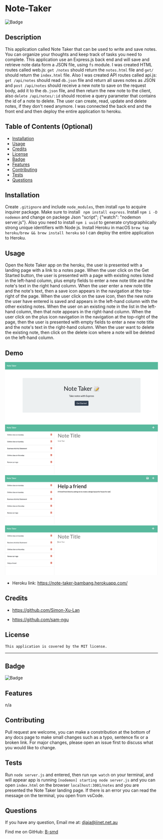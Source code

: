 # Note-Taker

  ![Badge](https://img.shields.io/badge/License-MIT-blue.svg)

## Description
This application called Note Taker that can be used to write and save notes. You can organize your thoughts and keep track of tasks you need to complete. This application use an Express.js back end and will save and retrieve note data form a JSON file, using `fs` module. I was created HTML routes called web.js: `get /notes` should return the `notes.html` file and `get/` should return the `index.html` file. Also I was created API routes called api.js: `get /api/notes` should read `db.json` file and return all saves notes as JSON and `post /api/notes` should receive a new note to save on the request body, add it to the `db.json` file, and then return the new note to the client, also `delete /api/notes/:id` should receive a query parameter that contains the id of a note to delete.  The user can create, read, update and delete notes, if they don't need anymore. I was connected the back end and the front end and then deploy the entire application to heroku.

## Table of Contents (Optional)
- [Installation](#installation)
- [Usage](#usage)
- [Credits](#credits)
- [License](#license)
- [Badge](#badge)
- [Features](#features)
- [Contributing](#contributing)
- [Tests](#tests)
- [Questions](#questions)

## Installation
Create `.gitignore` and include `node_modules`, then install `npm` to acquire inquirer package. Make sure to install ` npm install express`. Install `npm i -D nodemon` and change on packege Json "script"; {"watch": "nodemon server.js"}. Also you need to install `npm i uuid` to generate crytographiically strong unique identifiers with Node js. Install Heroku in macOS `brew tap heroku/brew && brew install heroku` so I can deploy the entire application to Heroku.

## Usage
Open the Note Taker app on the heroku, the user is presented with a landing page with a link to a notes page. When the user click on the Get Started button, the user is presented with a page with existing notes listed in the left-hand column, plus empty fields to enter a new note title and the note's text in the right hand column. When the user enter a new note title and the note's text, then a save icon appears in the navigation at the top-right of the page.
When the user click on the save icon, then the new note the user have entered is saved and appears in the left-hand column with the other existing notes. When the user on an existing note in the list in the left-hand column, then that note appears in the right-hand column. When the user click on the plus icon navigation in the navigation at the top-right of the page, then the user is presented with empty fields to enter a new note title and the note's text in the right-hand column. When the user want to delete the existing note, then click on the delete icon where a note will be deleted on the left-hand column.

## Demo
![Note-Taker](./Demo/ScreenShot1.png)
![Note-Taker](./Demo/ScreenShot2.png)
![Note-Taker](./Demo/ScreenShot3.png)
![Note-Taker](./Demo/ScreenShot4.png)

- Heroku link: https://note-taker-bambang.herokuapp.com/

## Credits
- https://github.com/Simon-Xu-Lan

- https://github.com/sam-ngu

## License
    This application is covered by the MIT license.

---
## Badge
![Badge](https://img.shields.io/badge/License-MIT-blue.svg)

## Features
n/a

## Contributing
Pull request are welcome, you can make a constribution at the bottom of any docs page to make small changes such as a typo, sentence fix or a broken link. For major changes, please open an issue first to discuss what you would like to change.

## Tests
Run `node server.js` and entered, then run `npm watch` on your terminal, and will appear app is running `[nodemon] starting node server.js` and you can open `index.html` on the browser `localhost:3001/notes` and you are presented the Note Taker landing page. If there is an error you can read the message on the terminal, you open from vsCode. 

## Questions

If you have any question, Email me at: djaja@iinet.net.au 

Find me on GitHub: [B-smd](https://github.com/B-smd)   
